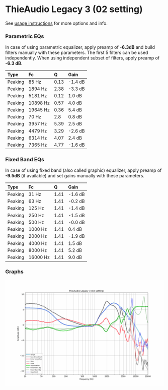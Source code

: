 # ThieAudio Legacy 3 (02 setting)
See [usage instructions](https://github.com/jaakkopasanen/AutoEq#usage) for more options and info.

### Parametric EQs
In case of using parametric equalizer, apply preamp of **-6.3dB** and build filters manually
with these parameters. The first 5 filters can be used independently.
When using independent subset of filters, apply preamp of **-6.3 dB**.

| Type    | Fc       |    Q | Gain    |
|:--------|:---------|:-----|:--------|
| Peaking | 85 Hz    | 0.13 | -1.4 dB |
| Peaking | 1894 Hz  | 2.38 | -3.3 dB |
| Peaking | 5181 Hz  | 0.12 | 1.0 dB  |
| Peaking | 10898 Hz | 0.57 | 4.0 dB  |
| Peaking | 19645 Hz | 0.36 | 5.4 dB  |
| Peaking | 70 Hz    | 2.8  | 0.8 dB  |
| Peaking | 3957 Hz  | 5.39 | 2.5 dB  |
| Peaking | 4479 Hz  | 3.29 | -2.6 dB |
| Peaking | 6314 Hz  | 4.07 | 2.4 dB  |
| Peaking | 7365 Hz  | 4.77 | -1.6 dB |

### Fixed Band EQs
In case of using fixed band (also called graphic) equalizer, apply preamp of **-9.5dB**
(if available) and set gains manually with these parameters.

| Type    | Fc       |    Q | Gain    |
|:--------|:---------|:-----|:--------|
| Peaking | 31 Hz    | 1.41 | -1.6 dB |
| Peaking | 63 Hz    | 1.41 | -0.2 dB |
| Peaking | 125 Hz   | 1.41 | -1.4 dB |
| Peaking | 250 Hz   | 1.41 | -1.5 dB |
| Peaking | 500 Hz   | 1.41 | -0.0 dB |
| Peaking | 1000 Hz  | 1.41 | 0.4 dB  |
| Peaking | 2000 Hz  | 1.41 | -1.9 dB |
| Peaking | 4000 Hz  | 1.41 | 1.5 dB  |
| Peaking | 8000 Hz  | 1.41 | 5.2 dB  |
| Peaking | 16000 Hz | 1.41 | 9.0 dB  |

### Graphs
![](./ThieAudio%20Legacy%203%20(02%20setting).png)